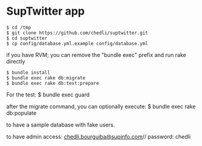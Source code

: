 # SupTwitter app

    $ cd /tmp
    $ git clone https://github.com/chedli/suptwitter.git
    $ cd suptwitter
    $ cp config/database.yml.example config/database.yml
    
if you have RVM; you can remove the "bundle exec" prefix and run rake directly

    $ bundle install
    $ bundle exec rake db:migrate
    $ bundle exec rake db:test:prepare
For the test:
    $ bundle exec guard

after the migrate command, you can optionally execute:
    $ bundle exec rake db:populate

to have a sample database with fake users.
		
to have admin access:
chedli.bourguiba@supinfo.com// password: chedli